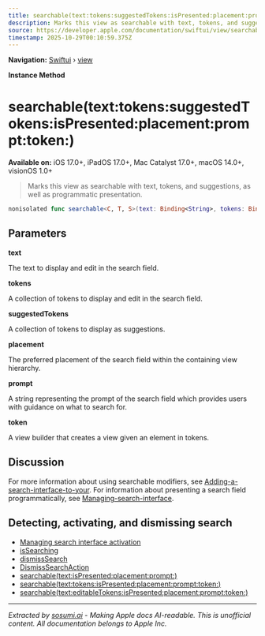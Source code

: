 ```yaml
---
title: searchable(text:tokens:suggestedTokens:isPresented:placement:prompt:token:)
description: Marks this view as searchable with text, tokens, and suggestions, as well as programmatic presentation.
source: https://developer.apple.com/documentation/swiftui/view/searchable(text:tokens:suggestedtokens:ispresented:placement:prompt:token:)
timestamp: 2025-10-29T00:10:59.375Z
---
```


**Navigation:** [Swiftui](/documentation/swiftui) › [view](/documentation/swiftui/view)

**Instance Method**

# searchable(text:tokens:suggestedTokens:isPresented:placement:prompt:token:)

**Available on:** iOS 17.0+, iPadOS 17.0+, Mac Catalyst 17.0+, macOS 14.0+, visionOS 1.0+

> Marks this view as searchable with text, tokens, and suggestions, as well as programmatic presentation.

```swift
nonisolated func searchable<C, T, S>(text: Binding<String>, tokens: Binding<C>, suggestedTokens: Binding<C>, isPresented: Binding<Bool>, placement: SearchFieldPlacement = .automatic, prompt: S, @ViewBuilder token: @escaping (C.Element) -> T) -> some View where C : MutableCollection, C : RandomAccessCollection, C : RangeReplaceableCollection, T : View, S : StringProtocol, C.Element : Identifiable
```

## Parameters

**text**

The text to display and edit in the search field.



**tokens**

A collection of tokens to display and edit in the search field.



**suggestedTokens**

A collection of tokens to display as suggestions.



**placement**

The preferred placement of the search field within the containing view hierarchy.



**prompt**

A string representing the prompt of the search field which provides users with guidance on what to search for.



**token**

A view builder that creates a view given an element in tokens.



## Discussion

For more information about using searchable modifiers, see [Adding-a-search-interface-to-your](/documentation/swiftui/adding-a-search-interface-to-your-app). For information about presenting a search field programmatically, see [Managing-search-interface](/documentation/swiftui/managing-search-interface-activation).

## Detecting, activating, and dismissing search

- [Managing search interface activation](/documentation/swiftui/managing-search-interface-activation)
- [isSearching](/documentation/swiftui/environmentvalues/issearching)
- [dismissSearch](/documentation/swiftui/environmentvalues/dismisssearch)
- [DismissSearchAction](/documentation/swiftui/dismisssearchaction)
- [searchable(text:isPresented:placement:prompt:)](/documentation/swiftui/view/searchable(text:ispresented:placement:prompt:))
- [searchable(text:tokens:isPresented:placement:prompt:token:)](/documentation/swiftui/view/searchable(text:tokens:ispresented:placement:prompt:token:))
- [searchable(text:editableTokens:isPresented:placement:prompt:token:)](/documentation/swiftui/view/searchable(text:editabletokens:ispresented:placement:prompt:token:))

---

*Extracted by [sosumi.ai](https://sosumi.ai) - Making Apple docs AI-readable.*
*This is unofficial content. All documentation belongs to Apple Inc.*
